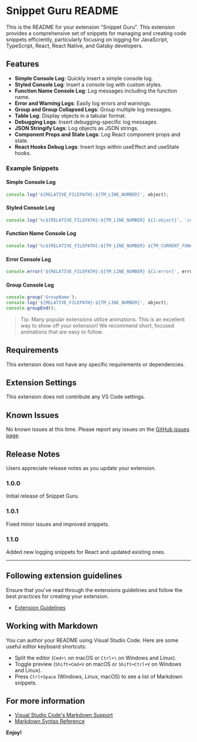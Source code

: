 
# Snippet Guru README

This is the README for your extension "Snippet Guru". This extension provides a comprehensive set of snippets for managing and creating code snippets efficiently, particularly focusing on logging for JavaScript, TypeScript, React, React Native, and Gatsby developers.

## Features

- **Simple Console Log**: Quickly insert a simple console log.
- **Styled Console Log**: Insert a console log with custom styles.
- **Function Name Console Log**: Log messages including the function name.
- **Error and Warning Logs**: Easily log errors and warnings.
- **Group and Group Collapsed Logs**: Group multiple log messages.
- **Table Log**: Display objects in a tabular format.
- **Debugging Logs**: Insert debugging-specific log messages.
- **JSON Stringify Logs**: Log objects as JSON strings.
- **Component Props and State Logs**: Log React component props and state.
- **React Hooks Debug Logs**: Insert logs within useEffect and useState hooks.

### Example Snippets

#### Simple Console Log
```javascript
console.log('${RELATIVE_FILEPATH}:${TM_LINE_NUMBER}', object);
```

#### Styled Console Log
```javascript
console.log('%c${RELATIVE_FILEPATH}:${TM_LINE_NUMBER} ${1:object}', 'color: #007acc; font-weight: bold;', object);
```

#### Function Name Console Log
```javascript
console.log('%c${RELATIVE_FILEPATH}:${TM_LINE_NUMBER} ${TM_CURRENT_FUNCTION} ${1:object}', 'color: #007acc;', object);
```

#### Error Console Log
```javascript
console.error('${RELATIVE_FILEPATH}:${TM_LINE_NUMBER} ${1:error}', error);
```

#### Group Console Log
```javascript
console.group('GroupName');
console.log('${RELATIVE_FILEPATH}:${TM_LINE_NUMBER}', object);
console.groupEnd();
```

> Tip: Many popular extensions utilize animations. This is an excellent way to show off your extension! We recommend short, focused animations that are easy to follow.

## Requirements

This extension does not have any specific requirements or dependencies.

## Extension Settings

This extension does not contribute any VS Code settings.

## Known Issues

No known issues at this time. Please report any issues on the [GitHub issues page](https://github.com/yourUsername/snippet-guru/issues).

## Release Notes

Users appreciate release notes as you update your extension.

### 1.0.0

Initial release of Snippet Guru.

### 1.0.1

Fixed minor issues and improved snippets.

### 1.1.0

Added new logging snippets for React and updated existing ones.

---

## Following extension guidelines

Ensure that you've read through the extensions guidelines and follow the best practices for creating your extension.

* [Extension Guidelines](https://code.visualstudio.com/api/references/extension-guidelines)

## Working with Markdown

You can author your README using Visual Studio Code. Here are some useful editor keyboard shortcuts:

* Split the editor (`Cmd+\` on macOS or `Ctrl+\` on Windows and Linux).
* Toggle preview (`Shift+Cmd+V` on macOS or `Shift+Ctrl+V` on Windows and Linux).
* Press `Ctrl+Space` (Windows, Linux, macOS) to see a list of Markdown snippets.

## For more information

* [Visual Studio Code's Markdown Support](http://code.visualstudio.com/docs/languages/markdown)
* [Markdown Syntax Reference](https://help.github.com/articles/markdown-basics/)

**Enjoy!**
